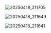 ![20250418_211705](https://github.com/user-attachments/assets/a5d9088d-0b9a-4433-830f-3fa99e96ea7e)

![20250418_211649](https://github.com/user-attachments/assets/67e48802-2048-41ca-aead-4636872c3170)

![20250418_211641](https://github.com/user-attachments/assets/f0577fd5-dacb-4311-b859-e1fa90c180c0)
